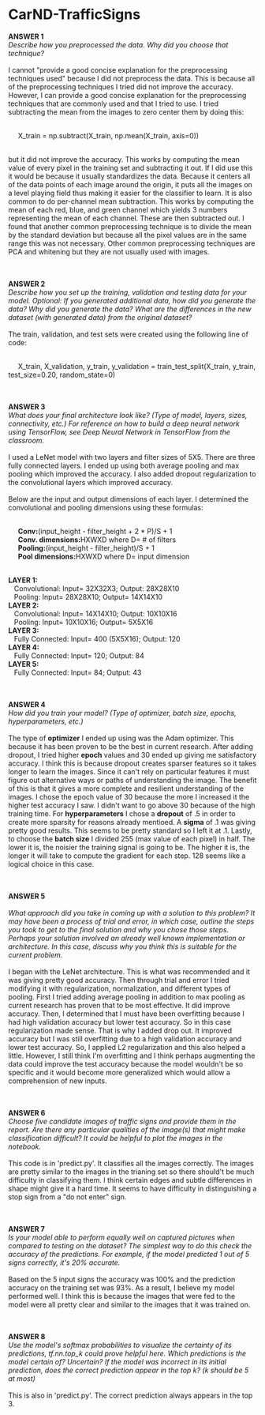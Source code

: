 # CarND-TrafficSigns

<b>ANSWER 1</b><br>
<i>Describe how you preprocessed the data. Why did you choose that technique?</i><br><br>
I cannot "provide a good concise explanation for the preprocessing techniques used" because I did not preprocess the data.  This is because all of the preprocessing techniques I tried did not improve the accuracy. However, I can provide a good concise explanation for the preprocessing techniques that are commonly used and that I tried to use. 
I tried subtracting the mean from the images to zero center them by doing this:<br><br> 

&nbsp;&nbsp;&nbsp;&nbsp; X_train = np.subtract(X_train, np.mean(X_train, axis=0)) <br><br>

but it did not improve the accuracy. This works by computing the mean value of every pixel in the training set and subtracting it out. If I did use this it would be because it usually standardizes the data. Because it centers all of the data points of each image around the origin, it puts all the images on a level playing field thus making it easier for the classifier to learn. It is also common to do per-channel mean subtraction. This works by computing the mean of each red, blue, and green channel which yields 3 numbers representing the mean of each channel. These are then subtracted out.  I found that another common preprocessing technique is to divide the mean by the standard deviation but because all the pixel values are in the same range this was not necessary. Other common preprocessing techniques are PCA and whitening but they are not usually used with images.

<br><br><b>ANSWER 2</b><br>
<i>Describe how you set up the training, validation and testing data for your model. Optional: If you generated additional data, how did you generate the data? Why did you generate the data? What are the differences in the new dataset (with generated data) from the original dataset?</i><br><br>
The train, validation, and test sets were created using the following line of code:<br><br>

&nbsp;&nbsp;&nbsp;&nbsp; X_train, X_validation, y_train, y_validation = train_test_split(X_train, y_train, test_size=0.20, random_state=0)

<br><br><b>ANSWER 3</b><br>
<i>What does your final architecture look like? (Type of model, layers, sizes, connectivity, etc.) For reference on how to build a deep neural network using TensorFlow, see Deep Neural Network in TensorFlow from the classroom.</i><br><br>
I used a LeNet model with two layers and filter sizes of 5X5. There are three fully connected layers. I ended up using both average pooling and max pooling which improved the accuracy. I also added dropout regularization to the convolutional layers which improved accuracy.<br><br>
Below are the input and output dimensions of each layer. I determined the convolutional and pooling dimensions using these formulas:<br><br>

&nbsp;&nbsp;&nbsp;&nbsp; <b>Conv:</b>(input_height - filter_height + 2 * P)/S + 1<br>
&nbsp;&nbsp;&nbsp;&nbsp; <b>Conv. dimensions:</b>HXWXD where D= # of filters<br>
&nbsp;&nbsp;&nbsp;&nbsp; <b>Pooling:</b>(input_height - filter_height)/S + 1<br>
&nbsp;&nbsp;&nbsp;&nbsp; <b>Pool dimensions:</b>HXWXD where D= input dimension<br><br>

<b>LAYER 1:</b> <br>
&nbsp;&nbsp; Convolutional: Input= 32X32X3; Output: 28X28X10<br>
&nbsp;&nbsp; Pooling: Input= 28X28X10; Output= 14X14X10<br>
<b>LAYER 2:</b> <br>
&nbsp;&nbsp; Convolutional: Input= 14X14X10; Output: 10X10X16<br>
&nbsp;&nbsp; Pooling: Input= 10X10X16; Output= 5X5X16<br>
<b>LAYER 3:</b> <br>
&nbsp;&nbsp; Fully Connected: Input= 400 (5X5X16); Output: 120<br>
<b>LAYER 4:</b> <br>
&nbsp;&nbsp; Fully Connected: Input= 120; Output: 84<br>
<b>LAYER 5:</b> <br>
&nbsp;&nbsp; Fully Connected: Input= 84; Output: 43<br>




<br><br><b>ANSWER 4</b><br>
<i>How did you train your model? (Type of optimizer, batch size, epochs, hyperparameters, etc.)</i><br><br>
The type of <b>optimizer</b> I ended up using was the Adam optimizer. This because it has been proven to be the best in current research. After adding dropout, I tried higher <b>epoch</b> values and 30 ended up giving me satisfactory accuracy. I think this is because dropout creates sparser features so it takes longer to learn the images. Since it can't rely on particular features it must figure out alternative ways or paths of understanding the image. The benefit of this is that it gives a more complete and resilient understanding of the images. I chose the epoch value of 30 because the more I increased it the higher test accuracy I saw. I didn't want to go above 30 because of the high training time. For <b>hyperparameters</b> I chose a <b>dropout</b> of .5 in order to create more sparsity for reasons already mentioed. A <b>sigma</b> of .1 was giving pretty good results. This seems to be pretty standard so I left it at .1. Lastly, to choose the <b>batch size</b> I divided 255 (max value of each pixel) in half. The lower it is, the noisier the training signal is going to be. The higher it is, the longer it will take to compute the gradient for each step. 128 seems like a logical choice in this case.

<br><br><b>ANSWER 5</b><br>
<br><i>What approach did you take in coming up with a solution to this problem? It may have been a process of trial and error, in which case, outline the steps you took to get to the final solution and why you chose those steps. Perhaps your solution involved an already well known implementation or architecture. In this case, discuss why you think this is suitable for the current problem.</i><br><br>
I began with the LeNet architecture. This is what was recommended and it was giving pretty good accuracy. Then through trial and error I tried modifying it with regularization, normalization, and different types of pooling. First I tried adding average pooling in addition to max pooling as current research has proven that to be most effective. It did improve accuracy. Then, I determined that I must have been overfitting because I had high validation accuracy but lower test accuracy. So in this case regularization made sense. That is why I added drop out. It improved accuracy but I was still overfitting due to a high validation accuracy and lower test accuracy. So, I applied L2 regularization and this also helped a little. However, I still think I'm overfitting and I think perhaps augmenting the data could improve the test accuracy because the model wouldn't be so specific and it would become more generalized which would allow a comprehension of new inputs.

<br><br><b>ANSWER 6</b><br>
<i>Choose five candidate images of traffic signs and provide them in the report. Are there any particular qualities of the image(s) that might make classification difficult? It could be helpful to plot the images in the notebook.</i><br><br>
This code is in 'predict.py'. It classifies all the images correctly. The images are pretty similar to the images in the trianing set so there should't be much difficulty in classifying them. I think certain edges and subtle differences in shape might give it a hard time. It seems to have difficulty in distinguishing a stop sign from a "do not enter" sign.

<br><br><b>ANSWER 7</b><br>
<i>Is your model able to perform equally well on captured pictures when compared to testing on the dataset? The simplest way to do this check the accuracy of the predictions. For example, if the model predicted 1 out of 5 signs correctly, it's 20% accurate.</i><br><br>
Based on the 5 input signs the accuracy was 100% and the prediction accuracy on the training set was 93%. As a result, I believe my model performed well. I think this is because the images that were fed to the model were all pretty clear and similar to the images that it was trained on. 

<br><br><b>ANSWER 8</b><br>
<i>Use the model's softmax probabilities to visualize the certainty of its predictions, tf.nn.top_k could prove helpful here. Which predictions is the model certain of? Uncertain? If the model was incorrect in its initial prediction, does the correct prediction appear in the top k? (k should be 5 at most)</i><br><br>
This is also in 'predict.py'. The correct prediction always appears in the top 3.

